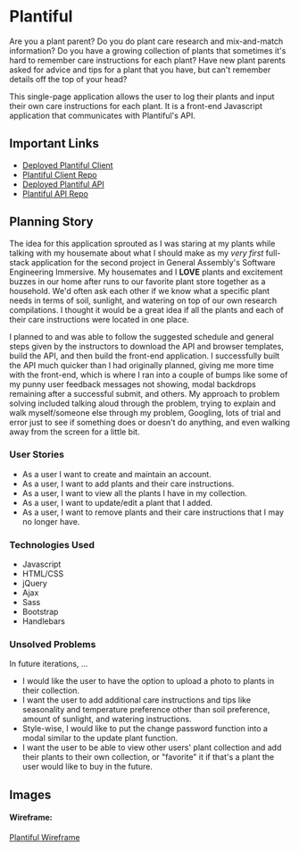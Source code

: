 # Plantiful

Are you a plant parent? Do you do plant care research and mix-and-match information? Do you have a growing collection of plants that sometimes it's hard to remember care instructions for each plant? Have new plant parents asked for advice and tips for a plant that you have, but can't remember details off the top of your head?

This single-page application allows the user to log their plants and input their own care instructions for each plant. It is a front-end Javascript application that communicates with Plantiful's API.

## Important Links

- [Deployed Plantiful Client](https://fionabeatricewong.github.io/plantiful-client/)
- [Plantiful Client Repo](https://github.com/fionabeatricewong/plantiful-client)
- [Deployed Plantiful API](https://morning-lake-31674.herokuapp.com)
- [Plantiful API Repo](https://github.com/fionabeatricewong/plantiful-api)

## Planning Story

The idea for this application sprouted as I was staring at my plants while talking with my housemate about what I should make as my *very first* full-stack application for the second project in General Assembly's Software Engineering Immersive. My housemates and I **LOVE** plants and excitement buzzes in our home after runs to our favorite plant store together as a household. We'd often ask each other if we know what a specific plant needs in terms of soil, sunlight, and watering on top of our own research compilations. I thought it would be a great idea if all the plants and each of their care instructions were located in one place.

I planned to and was able to follow the suggested schedule and general steps given by the instructors to download the API and browser templates, build the API, and then build the front-end application. I successfully built the API much quicker than I had originally planned, giving me more time with the front-end, which is where I ran into a couple of bumps like some of my punny user feedback messages not showing, modal backdrops remaining after a successful submit, and others. My approach to problem solving included talking aloud through the problem, trying to explain and walk myself/someone else through my problem, Googling, lots of trial and error just to see if something does or doesn't do anything, and even walking away from the screen for a little bit.

### User Stories

- As a user I want to create and maintain an account.
- As a user, I want to add plants and their care instructions.
- As a user, I want to view all the plants I have in my collection.
- As a user, I want to update/edit a plant that I added.
- As a user, I want to remove plants and their care instructions that I may no longer have.

### Technologies Used

- Javascript
- HTML/CSS
- jQuery
- Ajax
- Sass
- Bootstrap
- Handlebars

### Unsolved Problems

In future iterations, ...

- I would like the user to have the option to upload a photo to plants in their collection.
- I want the user to add additional care instructions and tips like seasonality and temperature preference other than soil preference, amount of sunlight, and watering instructions.
- Style-wise, I would like to put the change password function into a modal similar to the update plant function.
- I want the user to be able to view other users' plant collection and add their plants to their own collection, or "favorite" it if that's a plant the user would like to buy in the future.

## Images

#### Wireframe:
[Plantiful Wireframe](https://i.imgur.com/g0Drrzr.png)
